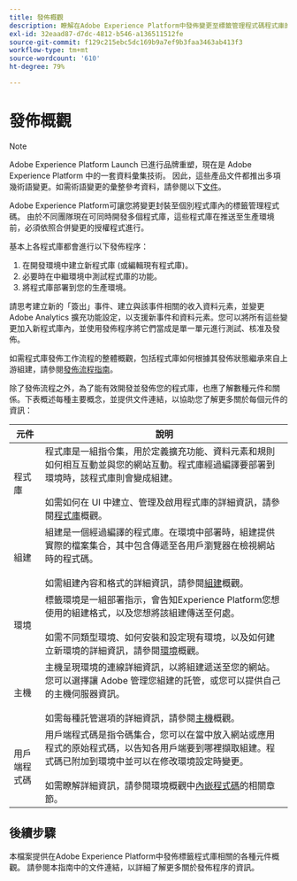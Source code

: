 ```yaml
---
title: 發佈概觀
description: 瞭解在Adobe Experience Platform中發佈變更至標籤管理程式碼程式庫的程式。
exl-id: 32eaad87-d7dc-4812-b546-a136511512fe
source-git-commit: f129c215ebc5dc169b9a7ef9b3faa3463ab413f3
workflow-type: tm+mt
source-wordcount: '610'
ht-degree: 79%

---
```


# 發佈概觀

>[!NOTE]
>
>Adobe Experience Platform Launch 已進行品牌重塑，現在是 Adobe Experience Platform 中的一套資料彙集技術。 因此，這些產品文件都推出多項幾術語變更。如需術語變更的彙整參考資料，請參閱以下[文件](../../term-updates.md)。

Adobe Experience Platform可讓您將變更封裝至個別程式庫內的標籤管理程式碼。 由於不同團隊現在可同時開發多個程式庫，這些程式庫在推送至生產環境前，必須依照合併變更的授權程式進行。

基本上各程式庫都會進行以下發佈程序：

1. 在開發環境中建立新程式庫 (或編輯現有程式庫)。
1. 必要時在中繼環境中測試程式庫的功能。
1. 將程式庫部署到您的生產環境。

請思考建立新的「簽出」事件、建立與該事件相關的收入資料元素，並變更 Adobe Analytics 擴充功能設定，以支援新事件和資料元素。您可以將所有這些變更加入新程式庫內，並使用發佈程序將它們當成是單一單元進行測試、核准及發佈。

如需程式庫發佈工作流程的整體概觀，包括程式庫如何根據其發佈狀態繼承來自上游組建，請參閱[發佈流程指南](./publishing-flow.md)。

除了發佈流程之外，為了能有效開發並發佈您的程式庫，也應了解數種元件和關係。下表概述每種主要概念，並提供文件連結，以協助您了解更多關於每個元件的資訊：

| 元件 | 說明 |
| --- | --- |
| 程式庫 | 程式庫是一組指令集，用於定義擴充功能、資料元素和規則如何相互互動並與您的網站互動。程式庫經過編譯要部署到環境時，該程式庫則會變成組建。<br><br>如需如何在 UI 中建立、管理及啟用程式庫的詳細資訊，請參閱[程式庫](./libraries.md)概觀。 |
| 組建 | 組建是一個經過編譯的程式庫。在環境中部署時，組建提供實際的檔案集合，其中包含傳遞至各用戶瀏覽器在檢視網站時的程式碼。<br><br>如需組建內容和格式的詳細資訊，請參閱[組建](./builds.md)概觀。 |
| 環境 | 標籤環境是一組部署指示，會告知Experience Platform您想使用的組建格式，以及您想將該組建傳送至何處。<br><br>如需不同類型環境、如何安裝和設定現有環境，以及如何建立新環境的詳細資訊，請參閱[環境](./environments.md)概觀。 |
| 主機 | 主機呈現環境的連線詳細資訊，以將組建遞送至您的網站。您可以選擇讓 Adobe 管理您組建的託管，或您可以提供自己的主機伺服器資訊。<br><br>如需每種託管選項的詳細資訊，請參閱[主機](./hosts/hosts-overview.md)概觀。 |
| 用戶端程式碼 | 用戶端程式碼是指令碼集合，您可以在當中放入網站或應用程式的原始程式碼，以告知各用戶端要到哪裡擷取組建。程式碼已附加到環境中並可以在修改環境設定時變更。<br><br>如需瞭解詳細資訊，請參閱環境概觀中[內嵌程式碼](./environments.md#embed-code)的相關章節。 |

## 後續步驟

本檔案提供在Adobe Experience Platform中發佈標籤程式庫相關的各種元件概觀。 請參閱本指南中的文件連結，以詳細了解更多關於發佈程序的資訊。
